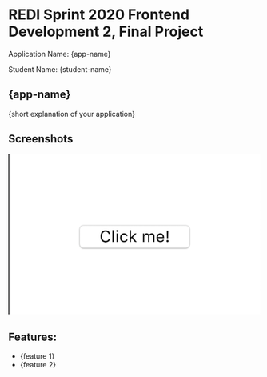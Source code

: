 # REDI Sprint 2020 Frontend Development 2, Final Project

Application Name: {app-name}

Student Name: {student-name}

## {app-name}

{short explanation of your application}

## Screenshots

![screen shot](docs/screen_cap.png)

## Features:

- {feature 1}
- {feature 2}
